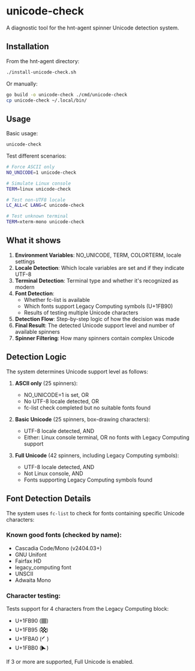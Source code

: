# unicode-check

A diagnostic tool for the hnt-agent spinner Unicode detection system.

## Installation

From the hnt-agent directory:
```bash
./install-unicode-check.sh
```

Or manually:
```bash
go build -o unicode-check ./cmd/unicode-check
cp unicode-check ~/.local/bin/
```

## Usage

Basic usage:
```bash
unicode-check
```

Test different scenarios:
```bash
# Force ASCII only
NO_UNICODE=1 unicode-check

# Simulate Linux console
TERM=linux unicode-check

# Test non-UTF8 locale
LC_ALL=C LANG=C unicode-check

# Test unknown terminal
TERM=xterm-mono unicode-check
```

## What it shows

1. **Environment Variables**: NO_UNICODE, TERM, COLORTERM, locale settings
2. **Locale Detection**: Which locale variables are set and if they indicate UTF-8
3. **Terminal Detection**: Terminal type and whether it's recognized as modern
4. **Font Detection**: 
   - Whether fc-list is available
   - Which fonts support Legacy Computing symbols (U+1FB90)
   - Results of testing multiple Unicode characters
5. **Detection Flow**: Step-by-step logic of how the decision was made
6. **Final Result**: The detected Unicode support level and number of available spinners
7. **Spinner Filtering**: How many spinners contain complex Unicode

## Detection Logic

The system determines Unicode support level as follows:

1. **ASCII only** (25 spinners):
   - NO_UNICODE=1 is set, OR
   - No UTF-8 locale detected, OR
   - fc-list check completed but no suitable fonts found

2. **Basic Unicode** (25 spinners, box-drawing characters):
   - UTF-8 locale detected, AND
   - Either: Linux console terminal, OR no fonts with Legacy Computing support

3. **Full Unicode** (42 spinners, including Legacy Computing symbols):
   - UTF-8 locale detected, AND
   - Not Linux console, AND
   - Fonts supporting Legacy Computing symbols found

## Font Detection Details

The system uses `fc-list` to check for fonts containing specific Unicode characters:

### Known good fonts (checked by name):
- Cascadia Code/Mono (v2404.03+)
- GNU Unifont
- Fairfax HD
- legacy_computing font
- UNSCII
- Adwaita Mono

### Character testing:
Tests support for 4 characters from the Legacy Computing block:
- U+1FB90 (🮐)
- U+1FB95 (🮕)
- U+1FBA0 (🮠)
- U+1FBB0 (🮰)

If 3 or more are supported, Full Unicode is enabled.